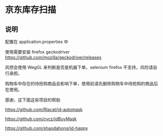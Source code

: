 # 京东库存扫描
## 说明 
配置在 application.properties 中

使用需要安装 firefox geckodriver https://github.com/mozilla/geckodriver/releases

风控会使用 WegGL 来判断是否是机器下单，selenium firefox 不支持，风险请自行承担。

购物车中存在的待抢购商品会影响下单，使用前请先删除购物车中待抢购的商品后在使用。

感谢，这下面这些项目的帮助

https://github.com/Rlacat/jd-automask

https://github.com/cycz/jdBuyMask

https://github.com/shaodahong/jd-happy
